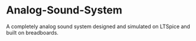 # Analog-Sound-System
A completely analog sound system designed and simulated on LTSpice and built on breadboards.
